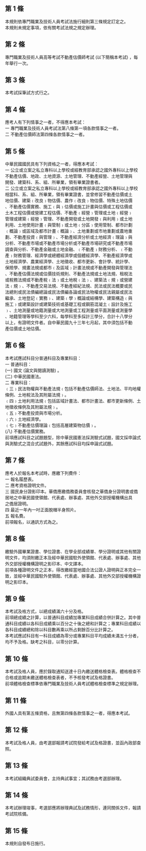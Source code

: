 第 1 條
-------
本規則依專門職業及技術人員考試法施行細則第三條規定訂定之。  
本規則未規定事項，依有關考試法規之規定辦理。

第 2 條
-------
專門職業及技術人員高等考試不動產估價師考試 (以下簡稱本考試) ，每  
年舉行一次。

第 3 條
-------
本考試採筆試方式行之。

第 4 條
-------
應考人有下列情事之一者，不得應本考試：  
一  專門職業及技術人員考試法第八條第一項各款情事之一者。  
二  不動產估價師法第四條各款情事之一者。

第 5 條
-------
中華民國國民具有下列資格之一者，得應本考試：  
一  公立或立案之私立專科以上學校或經教育部承認之國外專科以上學校  
    不動產估價、地政、土地資源、土地管理、不動產經營、土地管理與  
    開發、建築科、系、組、所畢業，領有畢業證書者。  
二  公立或立案之私立專科以上學校或經教育部承認之國外專科以上學校  
    相當科、系、組、所畢業，領有畢業證書，並曾修習不動產估價或土  
    地估價、建築﹙改良﹚物估價、農作﹙改良﹚物估價、特殊土地估價  
    、不動產估價實務、施工﹙與﹚估價或施工計畫與估價或工程估價或  
    土木工程估價或營建工程估價、不動產﹙經營﹚管理或土地﹙經營﹚  
    管理或建築﹙經營﹚管理、不動產開發或土地開發﹙與利用﹚或土地  
    利用、土地使用計畫﹙與管制﹚或土地﹙分區﹚使用管制、都市計劃  
    ﹙概論﹚或區域及都市計畫﹙概論﹚、土地重劃或市地重劃或農地重  
    劃、不動產投資﹙與管理﹚、不動產經濟分析或土地經濟﹙理論﹚與  
    分析、不動產市場或不動產市場分析或不動產市場研究或不動產市場  
    調查與分析、不動產金融或土地金融、﹙不動產﹚財務分析、﹙不動  
    產﹚財務管理、經濟學或總體經濟學或個體經濟學、不動產經濟學或  
    土地經濟學、農業經濟學、土地徵收、都市更新、會計學、統計學、  
    保險學、規畫法規或都市﹙及區域﹚計畫法規或不動產開發與管理法  
    、不動產估價法規或估價技術規則、不動產法規或土地法規、租稅法  
    或稅務法規或不動產稅﹙法﹚或土地稅﹙法﹚、建築法﹙規﹚或營建  
    法﹙規﹚、不動產交易法規、不動產經紀法規、民法或民法概要或民  
    法總則或民法債編總論或民法債編各論或民法物權或民法親屬或民法  
    繼承、土地登記﹙實務﹚、建築﹙學﹚概論或結構學、建築構造﹙與  
    施工﹚或建築設計或建築技術或基礎工程或鋼筋混凝土﹙設計及施工  
    ﹚、土地測量或地籍測量或大地測量或工程測量或平面測量或測量學  
    、地籍管理等學科至少六科，每學科至多採計三學分，合計十八學分  
    以上，有證明文件者。自中華民國九十三年七月起，其中須包括不動  
    產估價或土地估價。

第 6 條
-------
本考試應試科目分普通科目及專業科目：  
一  普通科目：  
 (一) 國文 (論文與閱讀測驗) 。  
 (二) 中華民國憲法。  
二  專業科目：  
﹙三﹚民法物權與不動產法規﹙包括不動產估價師法、土地法、平均地權  
      條例、土地稅法及其附屬法規﹚。  
﹙四﹚土地利用法規﹙包括區域計畫法、都市計畫法、都市更新條例、土  
      地徵收條例及其附屬法規﹚。  
﹙五﹚不動產投資與市場分析。  
﹙六﹚土地經濟學。  
﹙七﹚不動產估價理論﹙包括高層建築物估價﹚。  
 (八) 不動產估價實務。  
前項應試科目之試題題型，除中華民國憲法採測驗式試題，國文採申論式  
與測驗式之混合式試題外，其餘應試科目均採申論式試題。

第 7 條
-------
應考人於報名本考試時，應繳下列費件：  
一  報名履歷表。  
二  應考資格證明文件。  
三  國民身分證影印本。華僑應繳僑務委員會核發之華僑身分證明書或僑  
    居地之中華民國使領館、代表處、辦事處、其他外交部授權機構出具  
    之僑居證明。  
四  最近一年內一吋正面脫帽半身照片。  
五  報名費。  
前項報名，以通訊方式為之。

第 8 條
-------
繳驗外國畢業證書、學位證書、在學全部成績單、學分證明或其他有關證  
明文件，均須附繳正本及經中華民國駐外使領館、代表處、辦事處、其他  
外交部授權機構證明之影印本、中文譯本。  
前項各種證明文件之正本，得改繳經當地國合法公證人證明與正本完全一  
致，並經中華民國駐外使領館、代表處、辦事處、其他外交部授權機構證  
明之影印本。

第 9 條
-------
本考試及格方式，以總成績滿六十分及格。  
前項總成績之計算，以普通科目成績加專業科目成績合併計算之。其中普  
通科目成績以各科目成績乘以百分之十後之總和計算之；專業科目成績以  
各科目成績總和除以科目數再乘以所占剩餘百分比計算之。  
本考試應試科目有一科目成績為零分或專業科目平均成績未滿五十分者，  
均不予及格。缺考之科目，以零分計算。

第 10 條
--------
本考試及格人員，應於錄取通知送達十日內繳送體格檢查表。體格檢查不  
合格或逾期未繳送體格檢查表者，不予核發考試及格證書。  
前項體格檢查標準依專門職業及技術人員考試體格檢查標準之規定辦理。

第 11 條
--------
外國人具有第五條資格，且無第四條各款情事之一者，得應本考試。

第 12 條
--------
本考試及格人員，由考選部報請考試院發給考試及格證書，並函內政部查  
照。

第 13 條
--------
本考試組織典試委員會，主持典試事宜；其試務由考選部辦理。

第 14 條
--------
本考試辦理竣事，考選部應將辦理典試及試務情形，連同關係文件，報請  
考試院核備。

第 15 條
--------
本規則自發布日施行。

